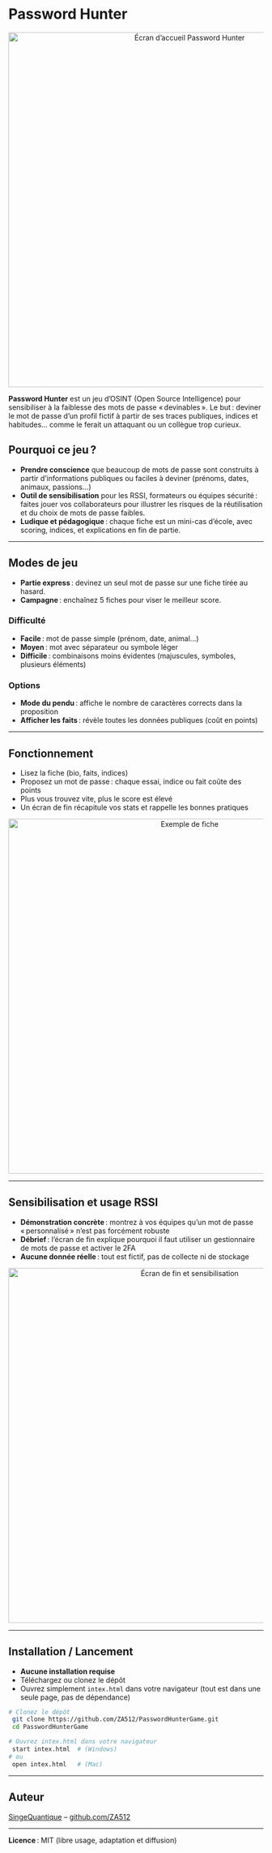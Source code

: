 
# Password Hunter

<p align="center">
	<img src="screenshot/screen1.png" alt="Écran d’accueil Password Hunter" width="700">
</p>

**Password Hunter** est un jeu d’OSINT (Open Source Intelligence) pour sensibiliser à la faiblesse des mots de passe « devinables ». Le but : deviner le mot de passe d’un profil fictif à partir de ses traces publiques, indices et habitudes… comme le ferait un attaquant ou un collègue trop curieux.

## Pourquoi ce jeu ?

- **Prendre conscience** que beaucoup de mots de passe sont construits à partir d’informations publiques ou faciles à deviner (prénoms, dates, animaux, passions…)
- **Outil de sensibilisation** pour les RSSI, formateurs ou équipes sécurité : faites jouer vos collaborateurs pour illustrer les risques de la réutilisation et du choix de mots de passe faibles.
- **Ludique et pédagogique** : chaque fiche est un mini-cas d’école, avec scoring, indices, et explications en fin de partie.

---

## Modes de jeu

- **Partie express** : devinez un seul mot de passe sur une fiche tirée au hasard.
- **Campagne** : enchaînez 5 fiches pour viser le meilleur score.

### Difficulté
- **Facile** : mot de passe simple (prénom, date, animal…)
- **Moyen** : mot avec séparateur ou symbole léger
- **Difficile** : combinaisons moins évidentes (majuscules, symboles, plusieurs éléments)

### Options
- **Mode du pendu** : affiche le nombre de caractères corrects dans la proposition
- **Afficher les faits** : révèle toutes les données publiques (coût en points)

---

## Fonctionnement

- Lisez la fiche (bio, faits, indices)
- Proposez un mot de passe : chaque essai, indice ou fait coûte des points
- Plus vous trouvez vite, plus le score est élevé
- Un écran de fin récapitule vos stats et rappelle les bonnes pratiques


<p align="center">
	<img src="screenshot/screen2.png" alt="Exemple de fiche" width="700">
</p>

---

## Sensibilisation et usage RSSI

- **Démonstration concrète** : montrez à vos équipes qu’un mot de passe « personnalisé » n’est pas forcément robuste
- **Débrief** : l’écran de fin explique pourquoi il faut utiliser un gestionnaire de mots de passe et activer le 2FA
- **Aucune donnée réelle** : tout est fictif, pas de collecte ni de stockage


<p align="center">
	<img src="screenshot/screen3.png" alt="Écran de fin et sensibilisation" width="700">
</p>

---

## Installation / Lancement

- **Aucune installation requise**
- Téléchargez ou clonez le dépôt
- Ouvrez simplement `intex.html` dans votre navigateur (tout est dans une seule page, pas de dépendance)

```sh
# Clonez le dépôt
 git clone https://github.com/ZA512/PasswordHunterGame.git
 cd PasswordHunterGame

# Ouvrez intex.html dans votre navigateur
 start intex.html  # (Windows)
# ou
 open intex.html   # (Mac)
```

---

## Auteur

[SingeQuantique](https://singequantique.jateroka.fr) – [github.com/ZA512](https://github.com/ZA512)

---

**Licence** : MIT (libre usage, adaptation et diffusion)
